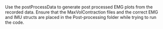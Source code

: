 Use the postProcessData to generate post processed EMG plots from the recorded data.
Ensure that the MaxVolContraction files and the correct EMG and IMU structs are placed in the Post-processing folder while trying to run the code.
